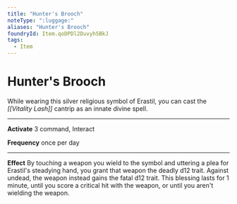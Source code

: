 ```yaml
---
title: "Hunter's Brooch"
noteType: ":luggage:"
aliases: "Hunter's Brooch"
foundryId: Item.qoDPDl2Duvyh5BkJ
tags:
  - Item
---
```


# Hunter's Brooch

While wearing this silver religious symbol of Erastil, you can cast the _[[Vitality Lash]]_ cantrip as an innate divine spell.

* * *

**Activate** 3 command, Interact

**Frequency** once per day

* * *

**Effect** By touching a weapon you wield to the symbol and uttering a plea for Erastil's steadying hand, you grant that weapon the deadly d12 trait. Against undead, the weapon instead gains the fatal d12 trait. This blessing lasts for 1 minute, until you score a critical hit with the weapon, or until you aren't wielding the weapon.


